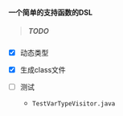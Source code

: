 #### 一个简单的支持函数的DSL

> ##### TODO

- [x] 动态类型

- [x] 生成class文件
    
- [ ] 测试 
    - `TestVarTypeVisitor.java`